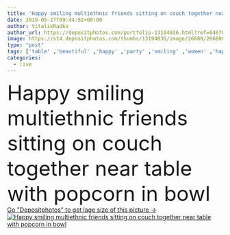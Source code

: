 ```yaml
---
title: 'Happy smiling multiethnic friends sitting on couch together near table with popcorn in bowl'
date: 2019-05-27T09:44:52+00:00
author: VitalikRadko
author_url: https://depositphotos.com/portfolio-13194036.html?ref=64678756
image: https://st4.depositphotos.com/thumbs/13194036/image/26680/266806840/api_thumb_450.jpg?forcejpeg=true
type: "post"
tags: ['table' ,'beautiful' ,'happy' ,'party' ,'smiling' ,'women' ,'happiness' ,'cheerful' ,'caucasian' ,'smile' ,'food' ,'tasty' ,'delicious' ,'snack' ,'friendship' ,'connection' ,'time' ,'Men' ,'interior' ,'bowl' ,'home' ,'communication' ,'wireless' ,'together' ,'togetherness' ,'friends' ,'indoors' ,'using' ,'attractive' ,'casual' ,'handsome' ,'gadget' ,'excited' ,'sofa' ,'couch' ,'smartphone' ,'popcorn' ,'multicultural' ,'multiethnic' ,'young adult' ,'black woman' ,'african american' ,'Living Room' ,'four people' ,'home theater' ,'happy hour' ,'spending time' ,'black man' ,'digital device' ]
categories: 
  - live
---
```

<div aling="center">
            <font size="60"> Happy smiling multiethnic friends sitting on couch together near table with popcorn in bowl</font>   
</div>
<div>
    <a href='https://st4.depositphotos.com/thumbs/13194036/image/26680/266806840/api_thumb_450.jpg?forcejpeg=true?ref=64678756' target=_blank > Go "Depositphotos" to get lage size of this picture ->
        <img href='https://st4.depositphotos.com/thumbs/13194036/image/26680/266806840/api_thumb_450.jpg?forcejpeg=true?ref=64678756' src='https://st4.depositphotos.com/13194036/26680/i/950/depositphotos_266806840-stock-photo-happy-smiling-multiethnic-friends-sitting.jpg?forcejpeg=true' alt='Happy smiling multiethnic friends sitting on couch together near table with popcorn in bowl' >
    </a>
</div>
